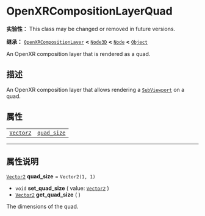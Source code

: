 <!-- ⚠ 请勿编辑本文件 ⚠ -->
<!-- 本文档使用脚本从 WeDot 引擎源码仓库生成。 -->
<!-- 生成脚本：https://github.com/WeDot-Engine/WeDot/tree/4.3/doc/tools/make_md.py； -->
<!-- 原文件：https://github.com/WeDot-Engine/WeDot/tree/4.3/modules/openxr/doc_classes/OpenXRCompositionLayerQuad.xml。 -->

<div id="_class_openxrcompositionlayerquad"></div>

# OpenXRCompositionLayerQuad

**实验性：** This class may be changed or removed in future versions.

**继承：** [`OpenXRCompositionLayer`](class_openxrcompositionlayer.md) **<** [`Node3D`](class_node3d.md) **<** [`Node`](class_node.md) **<** [`Object`](class_object.md)

An OpenXR composition layer that is rendered as a quad.

## 描述

An OpenXR composition layer that allows rendering a [`SubViewport`](class_subviewport.md) on a quad.

## 属性

|||
|:-:|:--|
| [`Vector2`](class_vector2.md) | [`quad_size`](class_openxrcompositionlayerquad.md#class_openxrcompositionlayerquad_property_quad_size) | ``Vector2(1, 1)`` |

<!-- rst-class:: classref-section-separator -->

---

## 属性说明

<div id="_class_openxrcompositionlayerquad_property_quad_size"></div>

[`Vector2`](class_vector2.md) **quad_size** = ``Vector2(1, 1)`` <div id="class_openxrcompositionlayerquad_property_quad_size"></div>

- `void` **set_quad_size** ( value: [`Vector2`](class_vector2.md) )
- [`Vector2`](class_vector2.md) **get_quad_size** ( )

The dimensions of the quad.

[^virtual]: 本方法通常需要用户覆盖才能生效。
[^const]: 本方法无副作用，不会修改该实例的任何成员变量。
[^vararg]: 本方法除了能接受在此处描述的参数外，还能够继续接受任意数量的参数。
[^constructor]: 本方法用于构造某个类型。
[^static]: 调用本方法无需实例，可直接使用类名进行调用。
[^operator]: 本方法描述的是使用本类型作为左操作数的有效运算符。
[^bitfield]: 这个值是由下列位标志构成位掩码的整数。
[^void]: 无返回值。
